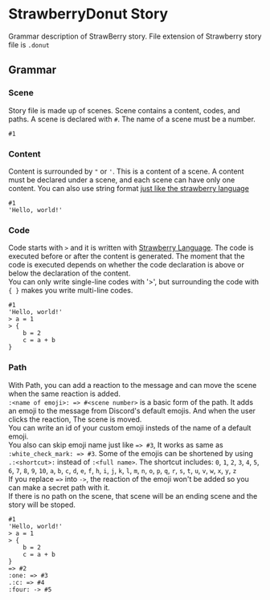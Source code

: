 # StrawberryDonut Story
 
Grammar description of StrawBerry story.
File extension of Strawberry story file is `.donut`

## Grammar

### Scene
Story file is made up of scenes. Scene contains a content, codes, and paths. A scene is declared with `#`. The name of a scene must be a number.
```
#1
```

### Content
Content is surrounded by `"` or `'`. This is a content of a scene. A content must be declared under a scene, and each scene can have only one content. You can also use string format [just like the strawberry language](https://github.com/StrawberryDonut/Strawberry-lang-spec/blob/main/Types.md#string)
```
#1
'Hello, world!'
```

### Code
Code starts with `>` and it is written with [Strawberry Language](https://github.com/StrawberryDonut/Strawberry-lang-spec). The code is executed before or after the content is generated. The moment that the code is executed depends on whether the code declaration is above or below the declaration of the content.   
You can only write single-line codes with '>', but surrounding the code with `{ }` makes you write multi-line codes.
```
#1
'Hello, world!'
> a = 1
> {
    b = 2
    c = a + b
}
```

### Path
With Path, you can add a reaction to the message and can move the scene when the same reaction is added.   
`:<name of emoji>: => #<scene number>` is a basic form of the path. It adds an emoji to the message from Discord's default emojis. And when the user clicks the reaction, The scene is moved.   
You can write an id of your custom emoji insteds of the name of a default emoji.   
You also can skip emoji name just like `=> #3`, It works as same as `:white_check_mark: => #3`. Some of the emojis can be shortened by using `.:<shortcut>:` instead of `:<full name>`. The shortcut includes: `0`, `1`, `2`, `3`, `4`, `5`, `6`, `7`, `8`, `9`, `10`, `a`, `b`, `c`, `d`, `e`, `f`, `h`, `i`, `j`, `k`, `l`, `m`, `n`, `o`, `p`, `q`, `r`, `s`, `t`, `u`, `v`, `w`, `x`, `y`, `z`   
If you replace `=>` into `->`, the reaction of the emoji won't be added so you can make a secret path with it.   
If there is no path on the scene, that scene will be an ending scene and the story will be stoped.
```
#1
'Hello, world!'
> a = 1
> {
    b = 2
    c = a + b
}
=> #2
:one: => #3
.:c: => #4
:four: -> #5
```
